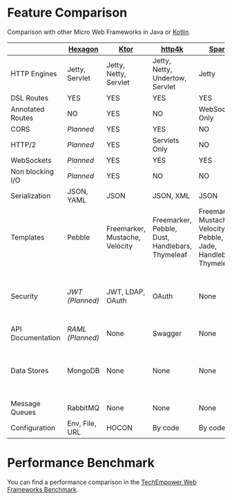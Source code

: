 
# Feature Comparison

Comparison with other Micro Web Frameworks in Java or [Kotlin].

|                 | [Hexagon]       | [Ktor]                       | [http4k]                                      | [Spark]                                                           | [Jooby]
|-----------------|-----------------|------------------------------|-----------------------------------------------|-------------------------------------------------------------------|----------------------
|HTTP Engines     |Jetty, Servlet   |Jetty, Netty, Servlet         |Jetty, Netty, Undertow, Servlet                |Jetty                                                              |Jetty, Netty, Undertow
|DSL Routes       |YES              |YES                           |YES                                            |YES                                                                |YES
|Annotated Routes |NO               |YES                           |NO                                             |WebSockets Only                                                    |YES
|CORS             |*Planned*        |YES                           |YES                                            |NO                                                                 |YES
|HTTP/2           |*Planned*        |YES                           |Servlets Only                                  |NO                                                                 |YES
|WebSockets       |*Planned*        |YES                           |YES                                            |YES                                                                |YES
|Non blocking I/O |*Planned*        |YES                           |NO                                             |NO                                                                 |YES
|Serialization    |JSON, YAML       |JSON                          |JSON, XML                                      |JSON                                                               |JSON
|Templates        |Pebble           |Freemarker, Mustache, Velocity|Freemarker, Pebble, Dust, Handlebars, Thymeleaf|Freemarker, Mustache, Velocity, Pebble, Jade, Handlebars, Thymeleaf|Freemarker, Pebble, Jade, Handlebars, Thymeleaf, Rocker
|Security         |*JWT (Planned)*  |JWT, LDAP, OAuth              |OAuth                                          |None                                                               |OAuth, CAS, SAML, OpenID Connect, LDAP, JWT ([pac4j])
|API Documentation|*RAML (Planned)* |None                          |Swagger                                        |None                                                               |Swagger, RAML
|Data Stores      |MongoDB          |None                          |None                                           |None                                                               |JDBC, Cassandra, MongoDB, Couchbase, Elasticsearch, Neo4j
|Message Queues   |RabbitMQ         |None                          |None                                           |None                                                               |None
|Configuration    |Env, File, URL   |HOCON                         |By code                                        |By code                                                            |HOCON

[Kotlin]: http://kotlinlang.org

[Hexagon]: http://hexagonkt.com
[Ktor]: http://ktor.io
[http4k]: http://http4k.org
[Spark]: http://sparkjava.com
[Jooby]: http://jooby.org
[Ratpack]: http://ratpack.io

[pac4j]: http://www.pac4j.org

# Performance Benchmark

You can find a performance comparison in the [TechEmpower Web Frameworks Benchmark][benchmark]. 

[benchmark]: https://www.techempower.com/benchmarks
